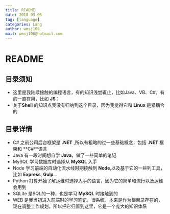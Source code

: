 ```yaml
---
title: README
date: 2018-03-05
tag: [language]
categories: Lang
author: wmsj100
mail: wmsj100@hotmail.com
---
```


# README

## 目录须知
- 这里是我陆续接触的编程语言，有的知识浅尝辄止，比如Java、VB、C#，有的一直在用，比如 **JS**；
- 关于**Shell** 的知识点我没有归纳到这个目录，因为我觉得它和 **Linux** 是紧耦合的

## 目录详情
- C# 之前公司后台框架是 **.NET** ,所以有粗略的过一些基础概念，包括 **.NET** 框架和 **C#**语言
- Java 有一段时间想自学 **Java**，做了一些简单的笔记
- MySQL 学习数据库时选择从 **MySQL** 入手
- Node 学习前端的自动化流水线时期接触到 **Node**,以及基于它的一些列工具，比如 **Express**, **Gulp**...
- Python 打算开始了解运维时选择入手的语言，因为它的简单和流行以及运维会用到 
- SQLite 是SQL的一种，也是学习 **MySQL** 时接触到的
- WEB 是我当初进入前端时的学习笔记，很系统，本来是作为根目录存在的，现在调整工作规划，所以把它归置到这里，它是一个庞大的知识体系
